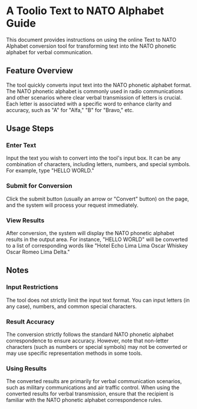 # A Toolio Text to NATO Alphabet Guide

This document provides instructions on using the online Text to NATO Alphabet conversion tool for transforming text into the NATO phonetic alphabet for verbal communication.

## Feature Overview
The tool quickly converts input text into the NATO phonetic alphabet format. The NATO phonetic alphabet is commonly used in radio communications and other scenarios where clear verbal transmission of letters is crucial. Each letter is associated with a specific word to enhance clarity and accuracy, such as "A" for "Alfa," "B" for "Bravo," etc.

## Usage Steps

### Enter Text
Input the text you wish to convert into the tool's input box. It can be any combination of characters, including letters, numbers, and special symbols. For example, type "HELLO WORLD."

### Submit for Conversion
Click the submit button (usually an arrow or "Convert" button) on the page, and the system will process your request immediately.

### View Results
After conversion, the system will display the NATO phonetic alphabet results in the output area. For instance, "HELLO WORLD" will be converted to a list of corresponding words like "Hotel Echo Lima Lima Oscar Whiskey Oscar Romeo Lima Delta."

## Notes

### Input Restrictions
The tool does not strictly limit the input text format. You can input letters (in any case), numbers, and common special characters.

### Result Accuracy
The conversion strictly follows the standard NATO phonetic alphabet correspondence to ensure accuracy. However, note that non-letter characters (such as numbers or special symbols) may not be converted or may use specific representation methods in some tools.

### Using Results
The converted results are primarily for verbal communication scenarios, such as military communications and air traffic control. When using the converted results for verbal transmission, ensure that the recipient is familiar with the NATO phonetic alphabet correspondence rules.